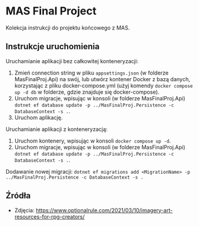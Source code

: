 # MAS Final Project

Kolekcja instrukcji do projektu końcowego z MAS.

## Instrukcje uruchomienia

Uruchamianie aplikacji bez całkowitej konteneryzacji:

1. Zmień connection string w pliku `appsettings.json` (w folderze MasFinalProj.Api) na swój, lub utwórz kontener Docker z bazą danych, korzystając z pliku docker-compose.yml (użyj komendy `docker compose up -d db` w folderze, gdzie znajduje się docker-compose).
2. Uruchom migracje, wpisując w konsoli (w folderze MasFinalProj.Api) `dotnet ef database update -p ../MasFinalProj.Persistence -c DatabaseContext -s .`.
3. Uruchom aplikację.

Uruchamianie aplikacji z konteneryzacją:

1. Uruchom kontenery, wpisując w konsoli `docker compose up -d`.
2. Uruchom migracje, wpisując w konsoli (w folderze MasFinalProj.Api) `dotnet ef database update -p ../MasFinalProj.Persistence -c DatabaseContext -s .`.

Dodawanie nowej migracji:
`dotnet ef migrations add <MigrationName> -p ../MasFinalProj.Persistence -c DatabaseContext -s .`

## Źródła

- Zdjęcia: https://www.optionalrule.com/2021/03/10/imagery-art-resources-for-rpg-creators/